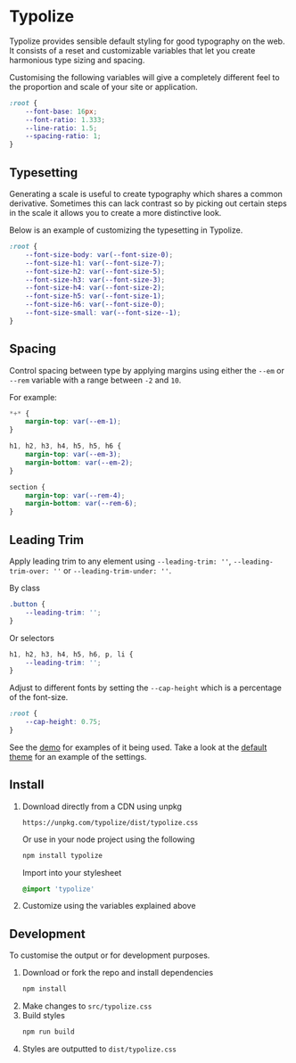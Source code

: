 # Typolize

Typolize provides sensible default styling for good typography on the web. It consists of a reset and customizable variables that let you create harmonious type sizing and spacing.

Customising the following variables will give a completely different feel to the proportion and scale of your site or application.

```css
:root {
    --font-base: 16px;
    --font-ratio: 1.333;
    --line-ratio: 1.5;
    --spacing-ratio: 1;
}
```

## Typesetting

Generating a scale is useful to create typography which shares a common derivative. Sometimes this can lack contrast so by picking out certain steps in the scale it allows you to create a more distinctive look.

Below is an example of customizing the typesetting in Typolize.

```css
:root {
    --font-size-body: var(--font-size-0);
    --font-size-h1: var(--font-size-7);
    --font-size-h2: var(--font-size-5);
    --font-size-h3: var(--font-size-3);
    --font-size-h4: var(--font-size-2);
    --font-size-h5: var(--font-size-1);
    --font-size-h6: var(--font-size-0);
    --font-size-small: var(--font-size--1);
}
```

## Spacing

Control spacing between type by applying margins using either the `--em` or `--rem` variable with a range between `-2` and `10`.

For example:

```css
*+* {
	margin-top: var(--em-1);
}

h1, h2, h3, h4, h5, h5, h6 {
    margin-top: var(--em-3);
    margin-bottom: var(--em-2);
}

section {
    margin-top: var(--rem-4);
    margin-bottom: var(--rem-6);
}
```

## Leading Trim

Apply leading trim to any element using `--leading-trim: ''`, `--leading-trim-over: ''` or `--leading-trim-under: ''`.

By class

```css
.button {
    --leading-trim: '';
}
```

Or selectors

```css
h1, h2, h3, h4, h5, h6, p, li {
    --leading-trim: '';
}
```

Adjust to different fonts by setting the `--cap-height` which is a percentage of the font-size.

```css
:root {
    --cap-height: 0.75;
}
```

See the [demo](https://typolize.now.sh/) for examples of it being used. Take a look at the [default theme](src/themes/default) for an example of the settings.


## Install

1. Download directly from a CDN using unpkg

    ```
    https://unpkg.com/typolize/dist/typolize.css
    ```
    
    Or use in your node project using the following

    ```bash
    npm install typolize
    ```
    
    Import into your stylesheet

    ```css
    @import 'typolize'
    ```
2. Customize using the variables explained above

## Development

To customise the output or for development purposes.

1. Download or fork the repo and install dependencies
    ```bash
    npm install
    ```
2. Make changes to `src/typolize.css`
3. Build styles
    ```bash
    npm run build
    ```
4. Styles are outputted to `dist/typolize.css`
